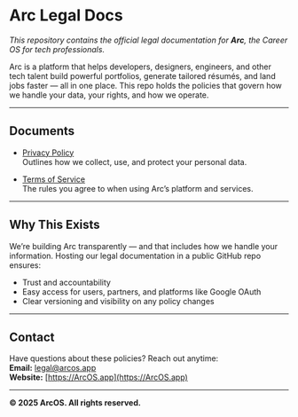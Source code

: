 # Arc Legal Docs

_This repository contains the official legal documentation for **Arc**, the Career OS for tech professionals._

Arc is a platform that helps developers, designers, engineers, and other tech talent build powerful portfolios, generate tailored résumés, and land jobs faster — all in one place. This repo holds the policies that govern how we handle your data, your rights, and how we operate.

---

## Documents

- [Privacy Policy](https://github.com/ArcOSapp/Legal/blob/main/main/privacy-policy.md)  
  Outlines how we collect, use, and protect your personal data.

- [Terms of Service](./terms-of-service.md)  
  The rules you agree to when using Arc’s platform and services.

---

## Why This Exists

We’re building Arc transparently — and that includes how we handle your information. Hosting our legal documentation in a public GitHub repo ensures:

- Trust and accountability  
- Easy access for users, partners, and platforms like Google OAuth  
- Clear versioning and visibility on any policy changes

---

## Contact

Have questions about these policies? Reach out anytime:  
**Email:** legal@arcos.app  
**Website:** [https://ArcOS.app](https://ArcOS.app)

---

**© 2025 ArcOS. All rights reserved.**
